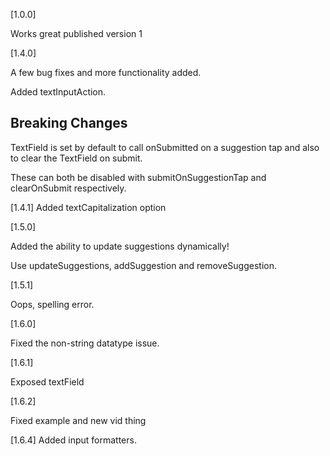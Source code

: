 [1.0.0]

Works great published version 1

[1.4.0]

A few bug fixes and more functionality added.

Added textInputAction.

## Breaking Changes

 TextField is set by default to call onSubmitted on a suggestion tap and also to clear the TextField on submit.

 These can both be disabled with submitOnSuggestionTap and clearOnSubmit respectively.

[1.4.1]
 Added textCapitalization option

[1.5.0]

Added the ability to update suggestions dynamically!

Use updateSuggestions, addSuggestion and removeSuggestion.

[1.5.1]

Oops, spelling error.

[1.6.0]

Fixed the non-string datatype issue.

[1.6.1]

Exposed textField

[1.6.2]

Fixed example and new vid thing

[1.6.4]
Added input formatters.